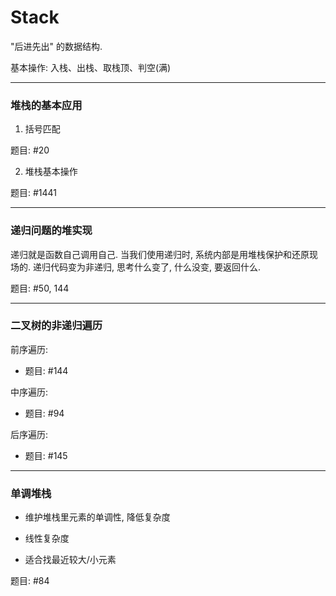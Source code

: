 # Stack

"后进先出" 的数据结构.

基本操作: 入栈、出栈、取栈顶、判空(满)

---

### 堆栈的基本应用 

1. 括号匹配

题目: #20

2. 堆栈基本操作

题目: #1441

---

### 递归问题的堆实现

递归就是函数自己调用自己.
当我们使用递归时, 系统内部是用堆栈保护和还原现场的.
递归代码变为非递归, 思考什么变了, 什么没变, 要返回什么.

题目: #50, 144

---

### 二叉树的非递归遍历

前序遍历:

* 题目: #144

中序遍历:

* 题目: #94

后序遍历: 

* 题目: #145

---

### 单调堆栈

* 维护堆栈里元素的单调性, 降低复杂度

* 线性复杂度

* 适合找最近较大/小元素

题目: #84